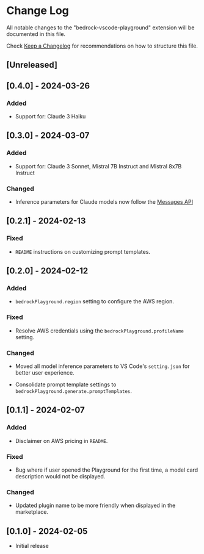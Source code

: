 # Change Log

All notable changes to the "bedrock-vscode-playground" extension will be documented in this file.

Check [Keep a Changelog](http://keepachangelog.com/) for recommendations on how to structure this file.

## [Unreleased]

## [0.4.0] - 2024-03-26

### Added

- Support for: Claude 3 Haiku

## [0.3.0] - 2024-03-07

### Added

- Support for: Claude 3 Sonnet, Mistral 7B Instruct and Mistral 8x7B Instruct

### Changed

- Inference parameters for Claude models now follow the [Messages API](https://docs.aws.amazon.com/bedrock/latest/userguide/model-parameters-anthropic-claude-messages.html#model-parameters-anthropic-claude-messages-request-response)

## [0.2.1] - 2024-02-13

### Fixed

- `README` instructions on customizing prompt templates.

## [0.2.0] - 2024-02-12

### Added

- `bedrockPlayground.region` setting to configure the AWS region.

### Fixed

- Resolve AWS credentials using the `bedrockPlayground.profileName` setting.

### Changed

- Moved all model inference parameters to VS Code's `setting.json` for better user experience.

- Consolidate prompt template settings to `bedrockPlayground.generate.promptTemplates`.

## [0.1.1] - 2024-02-07

### Added

- Disclaimer on AWS pricing in `README`.

### Fixed

- Bug where if user opened the Playground for the first time, a model card description would not be displayed.

### Changed

- Updated plugin name to be more friendly when displayed in the marketplace.

## [0.1.0] - 2024-02-05

- Initial release
